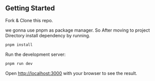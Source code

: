 ## Getting Started

Fork & Clone this repo.

we gonna use pnpm as package manager.
So After moving to project Directory install dependency by running.

```bash
pnpm install
```

Run the development server:

```bash
pnpm run dev
```

Open [http://localhost:3000](http://localhost:3000) with your browser to see the result.
